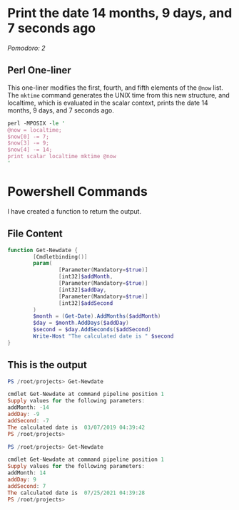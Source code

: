 
# Print the date 14 months, 9 days, and 7 seconds ago

*Pomodoro: 2*

## Perl One-liner
This one-liner modifies the first, fourth, and fifth elements of the `@now` list. The `mktime` command generates the UNIX time from this new structure, and localtime, which is evaluated in the scalar context, prints the date 14 months, 9 days, and 7 seconds ago.

```perl
perl -MPOSIX -le '
@now = localtime;
$now[0] -= 7;
$now[3] -= 9;
$now[4] -= 14;
print scalar localtime mktime @now
'
```

# Powershell Commands

I have created a function to return the output.

## File Content
```powershell
function Get-Newdate {
        [Cmdletbinding()]
        param(
                [Parameter(Mandatory=$true)]
                [int32]$addMonth,
                [Parameter(Mandatory=$true)]
                [int32]$addDay,
                [Parameter(Mandatory=$true)]
                [int32]$addSecond
        )
        $month = (Get-Date).AddMonths($addMonth)
        $day = $month.AddDays($addDay)
        $second = $day.AddSeconds($addSecond)
        Write-Host "The calculated date is " $second
}
```
## This is the output

```powershell
PS /root/projects> Get-Newdate         

cmdlet Get-Newdate at command pipeline position 1
Supply values for the following parameters:
addMonth: -14
addDay: -9
addSecond: -7
The calculated date is  03/07/2019 04:39:42
PS /root/projects>

PS /root/projects> Get-Newdate

cmdlet Get-Newdate at command pipeline position 1
Supply values for the following parameters:
addMonth: 14
addDay: 9
addSecond: 7
The calculated date is  07/25/2021 04:39:28
PS /root/projects>
```